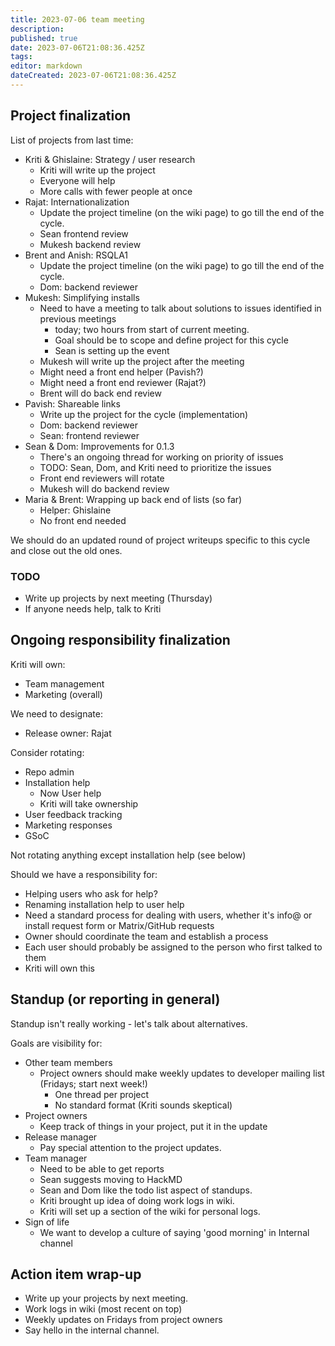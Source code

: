 ```yaml
---
title: 2023-07-06 team meeting
description: 
published: true
date: 2023-07-06T21:08:36.425Z
tags: 
editor: markdown
dateCreated: 2023-07-06T21:08:36.425Z
---
```


## Project finalization
List of projects from last time:
- Kriti & Ghislaine: Strategy / user research
    - Kriti will write up the project
    - Everyone will help
    - More calls with fewer people at once
- Rajat: Internationalization
    - Update the project timeline (on the wiki page) to go till the end of the cycle.
    - Sean frontend review
    - Mukesh backend review
- Brent and Anish: RSQLA1
    - Update the project timeline (on the wiki page) to go till the end of the cycle.
    - Dom: backend reviewer
- Mukesh: Simplifying installs
    - Need to have a meeting to talk about solutions to issues identified in previous meetings
        - today; two hours from start of current meeting.
        - Goal should be to scope and define project for this cycle
        - Sean is setting up the event
    - Mukesh will write up the project after the meeting
    - Might need a front end helper (Pavish?)
    - Might need a front end reviewer (Rajat?)
    - Brent will do back end review
- Pavish: Shareable links
    - Write up the project for the cycle (implementation)
    - Dom: backend reviewer
    - Sean: frontend reviewer
- Sean & Dom: Improvements for 0.1.3
    - There's an ongoing thread for working on priority of issues
    - TODO: Sean, Dom, and Kriti need to prioritize the issues
    - Front end reviewers will rotate
    - Mukesh will do backend review
- Maria & Brent: Wrapping up back end of lists (so far)
    - Helper: Ghislaine
    - No front end needed

We should do an updated round of project writeups specific to this cycle and close out the old ones.

### TODO
- Write up projects by next meeting (Thursday)
- If anyone needs help, talk to Kriti

## Ongoing responsibility finalization

Kriti will own:
- Team management
- Marketing (overall)

We need to designate:
- Release owner: Rajat

Consider rotating:
- Repo admin
- Installation help
    - Now User help
    - Kriti will take ownership
- User feedback tracking
- Marketing responses
- GSoC

Not rotating anything except installation help (see below)

Should we have a responsibility for:
- Helping users who ask for help?
- Renaming installation help to user help
- Need a standard process for dealing with users, whether it's info@ or install request form or Matrix/GitHub requests
- Owner should coordinate the team and establish a process
- Each user should probably be assigned to the person who first talked to them
- Kriti will own this


## Standup (or reporting in general)
Standup isn't really working - let's talk about alternatives.

Goals are visibility for:
- Other team members
    - Project owners should make weekly updates to developer mailing list (Fridays; start next week!)
        - One thread per project
        - No standard format (Kriti sounds skeptical)
- Project owners
    - Keep track of things in your project, put it in the update
- Release manager
    - Pay special attention to the project updates.
- Team manager
    - Need to be able to get reports
    - Sean suggests moving to HackMD
    - Sean and Dom like the todo list aspect of standups.
    - Kriti brought up idea of doing work logs in wiki.
    - Kriti will set up a section of the wiki for personal logs.
- Sign of life
    - We want to develop a culture of saying 'good morning' in Internal channel
    
## Action item wrap-up
- Write up your projects by next meeting.
- Work logs in wiki (most recent on top)
- Weekly updates on Fridays from project owners
- Say hello in the internal channel.
